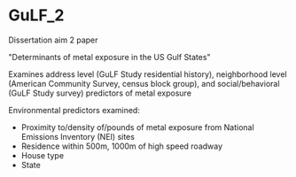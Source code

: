 # GuLF_2

Dissertation aim 2 paper

"Determinants of metal exposure in the US Gulf States"

Examines address level (GuLF Study residential history), neighborhood level (American Community Survey, census block group), and social/behavioral (GuLF Study survey) predictors of metal exposure

Environmental predictors examined:
- Proximity to/density of/pounds of metal exposure from National Emissions Inventory (NEI) sites
- Residence within 500m, 1000m of high speed roadway
- House type
- State





